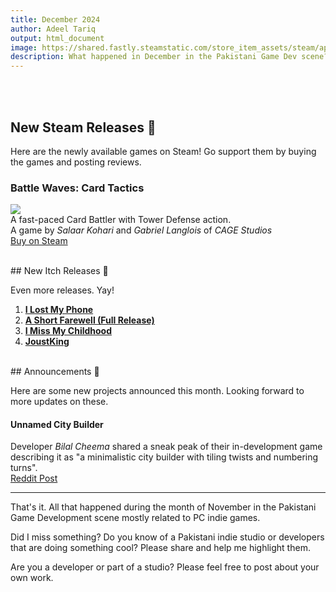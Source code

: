 ```yaml
---
title: December 2024
author: Adeel Tariq
output: html_document
image: https://shared.fastly.steamstatic.com/store_item_assets/steam/apps/1965620/header.jpg
description: What happened in December in the Pakistani Game Dev scene? Let's find out.
---
```


<br>
<br>

## New Steam Releases 🥳

Here are the newly available games on Steam! Go support them by buying the games and posting reviews.


### **Battle Waves: Card Tactics**
[![](https://shared.fastly.steamstatic.com/store_item_assets/steam/apps/1965620/header.jpg)](https://store.steampowered.com/app/1965620/Battle_Waves_Card_Tactics/)<br>
A fast-paced Card Battler with Tower Defense action.<br>
A game by _Salaar Kohari_ and _Gabriel Langlois_ of _CAGE Studios_<br>
[Buy on Steam](https://store.steampowered.com/app/1965620/Battle_Waves_Card_Tactics/)

<br>
## New Itch Releases 🎉

Even more releases. Yay!

1. [**I Lost My Phone**](https://aclara.itch.io/i-lost-my-phone "https://aclara.itch.io/i-lost-my-phone")
2. [**A Short Farewell (Full Release)**](https://adeeltariq.itch.io/a-short-farewell)
3. [**I Miss My Childhood**](https://aclara.itch.io/i-miss-my-childhood)
4. [**JoustKing**](https://rapidcream.itch.io/joustking)

<br>
## Announcements 📢 

Here are some new projects announced this month. Looking forward to more updates on these.

#### **Unnamed City Builder**
Developer _Bilal Cheema_ shared a sneak peak of their in-development game describing it as "a minimalistic city builder with tiling twists and numbering turns".<br>
[Reddit Post](https://www.reddit.com/r/BAC_Games/comments/1hqkilf)

---

That's it. All that happened during the month of November in the Pakistani Game Development scene mostly related to PC indie games.

Did I miss something? Do you know of a Pakistani indie studio or developers that are doing something cool? Please share and help me highlight them.

Are you a developer or part of a studio? Please feel free to post about your own work.
